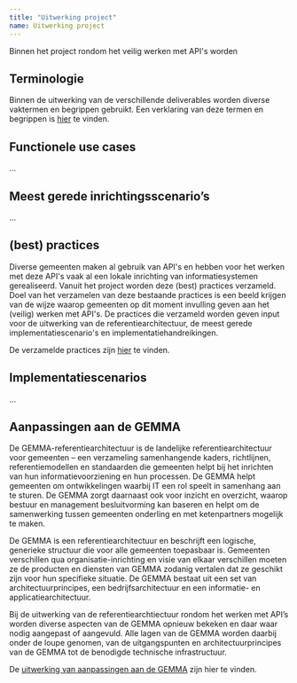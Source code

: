 ```yaml
---
title: "Uitwerking project"
name: Uitwerking project
---
```


Binnen het project rondom het veilig werken met API's worden 

## Terminologie
Binnen de uitwerking van de verschillende deliverables worden diverse vaktermen en begrippen gebruikt. Een verklaring van deze termen en begrippen is [hier](./terminologie/index.md) te vinden.

## Functionele use cases
...

## Meest gerede inrichtingsscenario’s
...

## (best) practices
Diverse gemeenten maken al gebruik van API's en hebben voor het werken met deze API's vaak al een lokale inrichting van informatiesystemen gerealiseerd. Vanuit het project worden deze (best) practices verzameld. Doel van het verzamelen van deze bestaande practices is  een beeld krijgen van de wijze waarop gemeenten op dit moment invulling geven aan het (veilig) werken met API's. De practices die verzameld worden geven input voor de uitwerking van de referentiearchitectuur, de meest gerede implementatiescenario's en implementatiehandreikingen.

De verzamelde practices zijn [hier](./practices/index.md) te vinden.

## Implementatiescenarios
...

## Aanpassingen aan de GEMMA 
De GEMMA-referentiearchitectuur is de landelijke referentiearchitectuur voor gemeenten – een verzameling samenhangende kaders, richtlijnen, referentiemodellen en standaarden die gemeenten helpt bij het inrichten van hun informatievoorziening en hun processen. De GEMMA helpt gemeenten om ontwikkelingen waarbij IT een rol speelt in samenhang aan te sturen. De GEMMA zorgt daarnaast ook voor inzicht en overzicht, waarop bestuur en management besluitvorming kan baseren en helpt om de samenwerking tussen gemeenten onderling en met ketenpartners mogelijk te maken.

De GEMMA is een referentiearchitectuur en beschrijft een logische, generieke structuur die voor alle gemeenten toepasbaar is. Gemeenten verschillen qua organisatie-inrichting en visie van elkaar verschillen moeten ze de producten en diensten van GEMMA zodanig vertalen dat ze geschikt zijn voor hun specifieke situatie. De GEMMA bestaat uit een set van architectuurprincipes, een bedrijfsarchitectuur en een informatie- en applicatiearchitectuur.

Bij de uitwerking van de referentiearchtiectuur rondom het werken met API’s worden diverse aspecten van de GEMMA opnieuw bekeken en daar waar nodig aangepast of aangevuld. Alle lagen van de GEMMA worden daarbij onder de loupe genomen, van de uitgangspunten en architectuurprincipes van de GEMMA tot de benodigde technische infrastructuur.

De [uitwerking van aanpassingen aan de GEMMA](https://github.com/VNG-Realisatie/IAM/blob/main/docs/_content/uitwerking/gemma/index.md) zijn hier te vinden.
